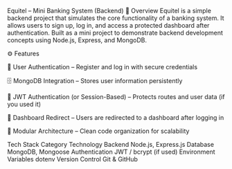 Equitel – Mini Banking System (Backend)
📖 Overview
Equitel is a simple backend project that simulates the core functionality of a banking system.
It allows users to sign up, log in, and access a protected dashboard after authentication.
Built as a mini project to demonstrate backend development concepts using Node.js, Express, and MongoDB.

⚙️ Features

🔐 User Authentication – Register and log in with secure credentials

🗄️ MongoDB Integration – Stores user information persistently

🧩 JWT Authentication (or Session-Based) – Protects routes and user data (if you used it)

🧭 Dashboard Redirect – Users are redirected to a dashboard after logging in

🧱 Modular Architecture – Clean code organization for scalability

Tech Stack
Category	                Technology
Backend	                  Node.js, Express.js
Database                	MongoDB, Mongoose
Authentication          	JWT / bcrypt (if used)
Environment Variables    	dotenv
Version Control         	Git & GitHub
